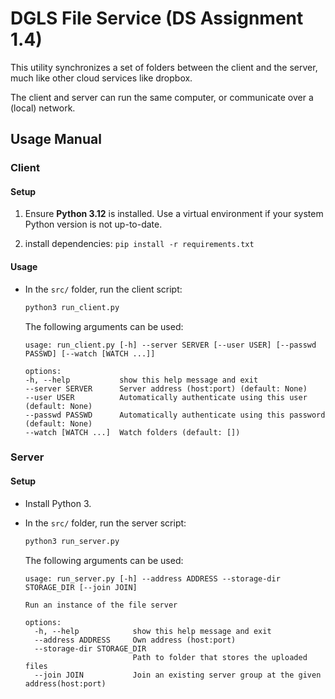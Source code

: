 # DGLS File Service (DS Assignment 1.4)

This utility synchronizes a set of folders between the client and the server, much like other cloud services like
dropbox.

The client and server can run the same computer, or communicate over a (local) network.

## Usage Manual

### Client

#### Setup

1. Ensure **Python 3.12** is installed. Use a virtual environment if your system Python version is not up-to-date.

2. install dependencies: ``pip install -r requirements.txt``

#### Usage

- In the `src/` folder, run the client script:

   ```bash
   python3 run_client.py
   ```
  
  The following arguments can be used:

    ```
    usage: run_client.py [-h] --server SERVER [--user USER] [--passwd PASSWD] [--watch [WATCH ...]]
    
    options:
    -h, --help           show this help message and exit
    --server SERVER      Server address (host:port) (default: None)
    --user USER          Automatically authenticate using this user (default: None)
    --passwd PASSWD      Automatically authenticate using this password (default: None)
    --watch [WATCH ...]  Watch folders (default: [])
    
    ```
### Server

#### Setup

- Install Python 3.
- In the `src/` folder, run the server script:

    ```bash
    python3 run_server.py
    ```
    
    The following arguments can be used:

    ```
    usage: run_server.py [-h] --address ADDRESS --storage-dir STORAGE_DIR [--join JOIN]

    Run an instance of the file server
    
    options:
      -h, --help            show this help message and exit
      --address ADDRESS     Own address (host:port)
      --storage-dir STORAGE_DIR
                            Path to folder that stores the uploaded files
      --join JOIN           Join an existing server group at the given address(host:port)
    ```
    

